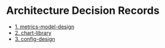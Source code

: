 # Architecture Decision Records

* [1. metrics-model-design](0001-metrics-model-design.md)
* [2. chart-library](0002-chart-library.md)
* [3. config-design](0003-config-design.md)
